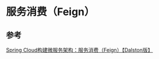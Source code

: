# 服务消费（Feign）
## 参考
[Spring Cloud构建微服务架构：服务消费（Feign）【Dalston版】](http://blog.didispace.com/spring-cloud-starter-dalston-2-3/)